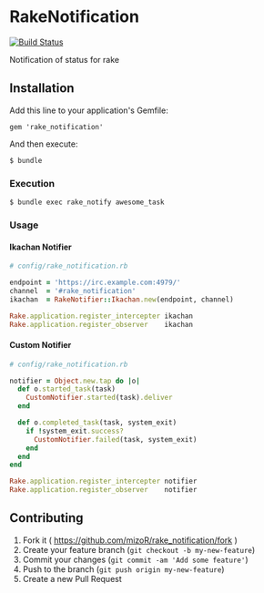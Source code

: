 # RakeNotification

[![Build Status](https://img.shields.io/travis/mizoR/rake_notification/master.svg?style=flat)](https://travis-ci.org/mizoR/rake_notification)

Notification of status for rake

## Installation

Add this line to your application's Gemfile:

    gem 'rake_notification'

And then execute:

    $ bundle

### Execution

    $ bundle exec rake_notify awesome_task

### Usage

#### Ikachan Notifier

```rb
# config/rake_notification.rb

endpoint = 'https://irc.example.com:4979/'
channel  = '#rake_notification'
ikachan  = RakeNotifier::Ikachan.new(endpoint, channel)

Rake.application.register_intercepter ikachan
Rake.application.register_observer    ikachan
```

#### Custom Notifier

```rb
# config/rake_notification.rb

notifier = Object.new.tap do |o|
  def o.started_task(task)
    CustomNotifier.started(task).deliver
  end

  def o.completed_task(task, system_exit)
    if !system_exit.success?
      CustomNotifier.failed(task, system_exit)
    end
  end
end

Rake.application.register_intercepter notifier
Rake.application.register_observer    notifier
```

## Contributing

1. Fork it ( https://github.com/mizoR/rake_notification/fork )
2. Create your feature branch (`git checkout -b my-new-feature`)
3. Commit your changes (`git commit -am 'Add some feature'`)
4. Push to the branch (`git push origin my-new-feature`)
5. Create a new Pull Request
